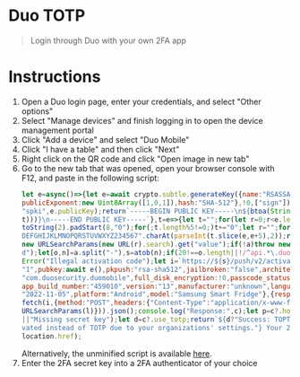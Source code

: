# Duo TOTP
> Login through Duo with your own 2FA app

# Instructions
1. Open a Duo login page, enter your credentials, and select "Other options"
2. Select "Manage devices" and finish logging in to open the device management portal
3. Click "Add a device" and select "Duo Mobile"
4. Click "I have a table" and then click "Next"
5. Right click on the QR code and click "Open image in new tab"
6. Go to the new tab that was opened, open your browser console with F12, and paste in the following script:
   ```js
   let e=async()=>{let e=await crypto.subtle.generateKey({name:"RSASSA-PKCS1-v1_5",modulusLength:2048,
   publicExponent:new Uint8Array([1,0,1]),hash:"SHA-512"},!0,["sign"]),t=await crypto.subtle.exportKey(
   "spki",e.publicKey);return`-----BEGIN PUBLIC KEY-----\n${btoa(String.fromCharCode(...new Uint8Array(
   t)))}\n-----END PUBLIC KEY-----`},t=e=>{let t="";for(let r=0;r<e.length;r++)t+=e.charCodeAt(r).
   toString(2).padStart(8,"0");for(;t.length%5!=0;)t+="0";let r="";for(let e=0;e<t.length;e+=5)r+="ABC\
   DEFGHIJKLMNOPQRSTUVWXYZ234567".charAt(parseInt(t.slice(e,e+5),2));return r};await(async r=>{let a=
   new URLSearchParams(new URL(r).search).get("value");if(!a)throw new Error("Activation code not foun\
   d");let[o,n]=a.split("-"),s=atob(n);if(20!==o.length||!/^api.*\.duosecurity\.com$/.test(s))throw new
   Error("Illegal activation code");let i=`https://${s}/push/v2/activation/${o}`,l={customer_protocol:
   "1",pubkey:await e(),pkpush:"rsa-sha512",jailbroken:"false",architecture:"arm64",region:"US",app_id:
   "com.duosecurity.duomobile",full_disk_encryption:!0,passcode_status:!0,app_version:"4.59.0",
   app_build_number:"459010",version:"13",manufacturer:"unknown",language:"en",security_patch_level:
   "2022-11-05",platform:"Android",model:"Samsung Smart Fridge"},{response:c,message:u}=await(await
   fetch(i,{method:"POST",headers:{"Content-Type":"application/x-www-form-urlencoded"},body:new
   URLSearchParams(l)})).json();console.log("Response:",c);let p=c?.hotp_secret;if(!p)throw new Error(u
   ||"Missing secret key");let d=c?.use_totp;return`${d?"Success: TOPT activated!":"Warning: HOTP acti\
   vated instead of TOTP due to your organizations' settings."} Your 2FA secret key is: ${t(p)}`})(
   location.href);
   ```
   Alternatively, the unminified script is available [here](script.js).
7. Enter the 2FA secret key into a 2FA authenticator of your choice
